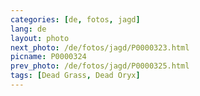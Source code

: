 ```yaml
---
categories: [de, fotos, jagd]
lang: de
layout: photo
next_photo: /de/fotos/jagd/P0000323.html
picname: P0000324
prev_photo: /de/fotos/jagd/P0000325.html
tags: [Dead Grass, Dead Oryx]
---
```

